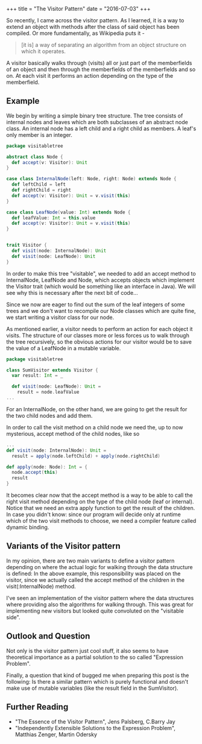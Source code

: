 +++
title = "The Visitor Pattern"
date = "2016-07-03"
+++

So recently, I came across the visitor pattern. As I learned, it is a way to extend an object with methods after the class of said object has been compiled. Or more fundamentally, as Wikipedia puts it -

> [it is] a way of separating an algorithm from an object structure on which it operates.

A visitor basically walks through (visits) all  or just part of the memberfields of an object and then through the memberfields of the memberfields and so on. At each visit it performs an action depending on the type of the memberfield.

## Example
We begin by writing a simple binary tree structure.
The tree consists of internal nodes and leaves which are both subclasses of an abstract node class. An internal node has a left child and a right child as members. A leaf's only member is an integer.

```scala
package visitabletree

abstract class Node {
  def accept(v: Visitor): Unit
}

case class InternalNode(left: Node, right: Node) extends Node {
  def leftChild = left
  def rightChild = right
  def accept(v: Visitor): Unit = v.visit(this)
}

case class LeafNode(value: Int) extends Node {
  def leafValue: Int = this.value
  def accept(v: Visitor): Unit = v.visit(this)
}


trait Visitor {
  def visit(node: InternalNode): Unit
  def visit(node: LeafNode): Unit
}
```
In order to make this tree "visitable", we needed to add an accept method to InternalNode, LeafNode and Node, which accepts objects which implement the Visitor trait (which would be something like an interface in Java).
We will see why this is necessary after the next bit of code...

Since we now are eager to find out the sum of the leaf integers of some trees and we don't want to recompile our Node classes which are quite fine, we start writing a visitor class for our node.

As mentioned earlier, a visitor needs to perform an action for each object it visits. The structure of our classes more or less forces us to walk through the tree recursively, so the obvious actions for our visitor would be to save the value of a LeafNode in a mutable variable.

```scala
package visitabletree

class SumVisitor extends Visitor {
  var result: Int = _

  def visit(node: LeafNode): Unit =
    result = node.leafValue
...
```
For an InternalNode, on the other hand, we are going to get the result for the two child nodes and add them.

In order to call the visit method on a child node we need the, up to now mysterious, accept method of the child nodes, like so

```scala
...
def visit(node: InternalNode): Unit =
  result = apply(node.leftChild) + apply(node.rightChild)

def apply(node: Node): Int = {
  node.accept(this)
  result
}
```
 It becomes clear now that the accept method is a way to be able to call the right visit method depending on the type of the child node (leaf or internal). Notice that we need an extra apply function to get the result of the children.
 In case you didn't know: since our program will decide only at runtime which of the two visit methods to choose, we need a compiler feature called dynamic binding.

## Variants of the Visitor pattern

 In my opinion, there are two main variants to define a visitor pattern depending on where the actual logic for walking through the data structure is defined: In the above example, this responsibility was placed on the visitor, since we actually called the accept method of the children in the visit(:InternalNode) method.

 I've seen an implementation of the visitor pattern where the data structures where providing also the algorithms for walking through. This was great for implementing new visitors but looked quite convoluted on the "visitable side".

## Outlook and Question

 Not only is the visitor pattern just cool stuff, it also seems to have theoretical importance as a partial solution to the so called "Expression Problem".

 Finally, a question that kind of bugged me when preparing this post is the following: Is there a similar pattern which is purely functional and doesn't make use of mutable variables (like the result field in the SumVisitor).

## Further Reading
 * "The Essence of the Visitor Pattern", Jens Palsberg, C.Barry Jay
 * "Independently Extensible Solutions to the Expression Problem", Matthias Zenger, Martin Odersky
